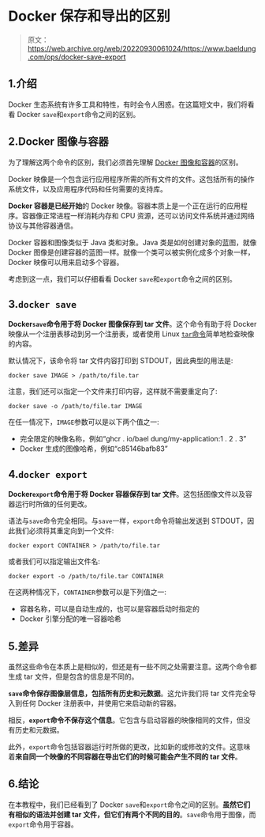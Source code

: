# Docker 保存和导出的区别

> 原文：<https://web.archive.org/web/20220930061024/https://www.baeldung.com/ops/docker-save-export>

## 1.介绍

Docker 生态系统有许多工具和特性，有时会令人困惑。在这篇短文中，我们将看看 Docker `save`和`export`命令之间的区别。

## 2.Docker 图像与容器

为了理解这两个命令的区别，我们必须首先理解 [Docker 图像和容器](/web/20220530121225/https://www.baeldung.com/ops/docker-images-vs-containers)的区别。

Docker 映像是一个包含运行应用程序所需的所有文件的文件。这包括所有的操作系统文件，以及应用程序代码和任何需要的支持库。

**Docker 容器是已经开始**的 Docker 映像。容器本质上是一个正在运行的应用程序。容器像正常进程一样消耗内存和 CPU 资源，还可以访问文件系统并通过网络协议与其他容器通信。

Docker 容器和图像类似于 Java 类和对象。Java 类是如何创建对象的蓝图，就像 Docker 图像是创建容器的蓝图一样。就像一个类可以被实例化成多个对象一样，Docker 映像可以用来启动多个容器。

考虑到这一点，我们可以仔细看看 Docker `save`和`export`命令之间的区别。

## 3.`docker save`

**Docker`save`命令用于将 Docker 图像保存到 tar 文件**。这个命令有助于将 Docker 映像从一个注册表移动到另一个注册表，或者使用 Linux [`tar`命令](/web/20220530121225/https://www.baeldung.com/linux/tar-command)简单地检查映像的内容。

默认情况下，该命令将 tar 文件内容打印到 STDOUT，因此典型的用法是:

```
docker save IMAGE > /path/to/file.tar
```

注意，我们还可以指定一个文件来打印内容，这样就不需要重定向了:

```
docker save -o /path/to/file.tar IMAGE 
```

在任一情况下，`IMAGE`参数可以是以下两个值之一:

*   完全限定的映像名称，例如“ghcr . io/bael dung/my-application:1 . 2 . 3”
*   Docker 生成的图像哈希，例如“c85146bafb83”

## 4.`docker export`

**Docker`export`命令用于将 Docker 容器保存到 tar 文件**。这包括图像文件以及容器运行时所做的任何更改。

语法与`save`命令完全相同。与`save`一样，`export`命令将输出发送到 STDOUT，因此我们必须将其重定向到一个文件:

```
docker export CONTAINER > /path/to/file.tar
```

或者我们可以指定输出文件名:

```
docker export -o /path/to/file.tar CONTAINER
```

在这两种情况下，`CONTAINER`参数可以是下列值之一:

*   容器名称，可以是自动生成的，也可以是容器启动时指定的
*   Docker 引擎分配的唯一容器哈希

## 5.差异

虽然这些命令在本质上是相似的，但还是有一些不同之处需要注意。这两个命令都生成 tar 文件，但是包含的信息是不同的。

**`save`命令保存图像层信息，包括所有历史和元数据**。这允许我们将 tar 文件完全导入到任何 Docker 注册表中，并使用它来启动新的容器。

相反，**`export`命令不保存这个信息**。它包含与启动容器的映像相同的文件，但没有历史和元数据。

此外，`export`命令包括容器运行时所做的更改，比如新的或修改的文件。这意味着**来自同一个映像的不同容器在导出它们的时候可能会产生不同的 tar 文件**。

## 6.结论

在本教程中，我们已经看到了 Docker `save`和`export`命令之间的区别。**虽然它们有相似的语法并创建 tar 文件，但它们有两个不同的目的**。`save`命令用于图像，而`export`命令用于容器。